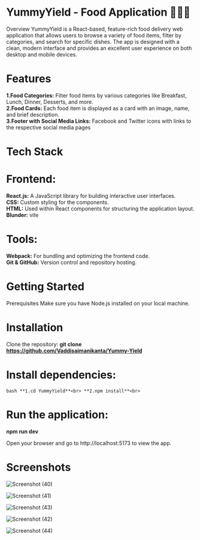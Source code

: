 # YummyYield - Food Application 🍔🍕🍣
Overview
YummyYield is a React-based, feature-rich food delivery web application that allows users to browse a variety of food items, filter by categories, and search for specific dishes. The app is designed with a clean, modern interface and provides an excellent user experience on both desktop and mobile devices.

# Features
**1.Food Categories:** Filter food items by various categories like Breakfast, Lunch, Dinner, Desserts, and more.<br>
**2.Food Cards:** Each food item is displayed as a card with an image, name, and brief description.<br>
**3.Footer with Social Media Links:** Facebook and Twitter icons with links to the respective social media pages<br>

# Tech Stack
# Frontend:
**React.js:** A JavaScript library for building interactive user interfaces.<br>
**CSS:** Custom styling for the components.<br>
**HTML:** Used within React components for structuring the application layout.<br>
**Blunder:** vite

# Tools:
**Webpack:** For bundling and optimizing the frontend code.<br>
**Git & GitHub:** Version control and repository hosting.

# Getting Started
Prerequisites
Make sure you have Node.js installed on your local machine.

# Installation
Clone the repository:
**git clone https://github.com/Vaddisaimanikanta/Yummy-Yield**

# Install dependencies:
``bash
**1.cd YummyYield**<br>
**2.npm install**<br>
``
# Run the application:
**npm run dev**

Open your browser and go to http://localhost:5173 to view the app.

# Screenshots
![Screenshot (40)](https://github.com/user-attachments/assets/6093f4d5-b655-4804-ae02-3b6460b2170a)

![Screenshot (41)](https://github.com/user-attachments/assets/fe27cf9b-5295-4709-8c97-f2af103e61ea)

![Screenshot (43)](https://github.com/user-attachments/assets/92840e59-0e97-4bd6-93ea-e13cd1cf99a3)

![Screenshot (42)](https://github.com/user-attachments/assets/ad8e567b-fb14-49d2-9a14-dad10df37ec6)

![Screenshot (44)](https://github.com/user-attachments/assets/b95289d8-1cd3-4189-90c1-6563ecd9f2d6)




